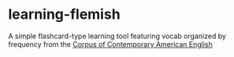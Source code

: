# learning-flemish
A simple flashcard-type learning tool featuring vocab organized by frequency from the [Corpus of Contemporary American English](http://www.wordfrequency.info/) 
